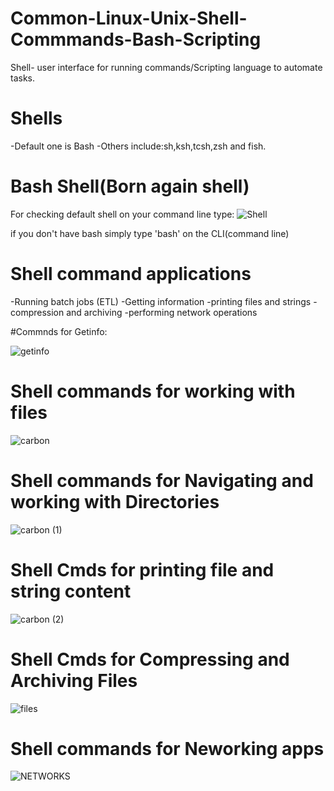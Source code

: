 # Common-Linux-Unix-Shell-Commmands-Bash-Scripting

Shell- user interface for running commands/Scripting language to automate tasks.

# Shells
-Default one is Bash
-Others include:sh,ksh,tcsh,zsh and fish.

# Bash Shell(Born again shell)

For checking default shell on your command line type:
![Shell](https://user-images.githubusercontent.com/55980747/139646135-a1f39f07-0a94-4807-9004-809a4956e260.png)


if you don't have bash simply type 'bash' on the CLI(command line)


# Shell command applications
   -Running batch jobs (ETL)
   -Getting information
   -printing files and strings
   -compression and archiving
   -performing network operations
   
 #Commnds for Getinfo:
  
 ![getinfo](https://user-images.githubusercontent.com/55980747/139648865-d87f9d12-8fc5-4545-b7cc-149a9ac05654.png)
 
 # Shell commands for working with files
 

![carbon](https://user-images.githubusercontent.com/55980747/139649703-50602ba7-a1d6-4f28-90f3-3553efde7399.png)

# Shell commands for Navigating and working with Directories

![carbon (1)](https://user-images.githubusercontent.com/55980747/139650462-32ff3c3e-550e-408a-9312-3a80c0b15414.png)

# Shell Cmds for printing file and string content
![carbon (2)](https://user-images.githubusercontent.com/55980747/139651078-d6f5393a-6ef3-44f3-9f45-cae185fa31b7.png)

# Shell Cmds for Compressing and Archiving Files


![files](https://user-images.githubusercontent.com/55980747/139651455-dd185151-4dcc-40da-8699-a317466922f3.png)

# Shell commands for Neworking apps
![NETWORKS](https://user-images.githubusercontent.com/55980747/139651959-6d5dbb89-34ce-45bc-a0ae-1a0799133db2.png)

